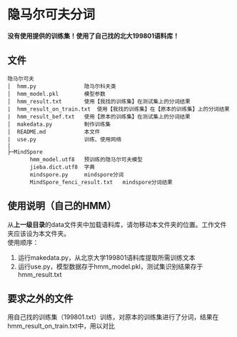 # 隐马尔可夫分词
**没有使用提供的训练集！使用了自己找的北大199801语料库！**
## 文件
```
隐马尔可夫
│  hmm.py               隐马尔科夫类
│  hmm_model.pkl        模型参数
│  hmm_result.txt       使用【我找的训练集】在测试集上的分词结果
|  hmm_result_on_train.txt  使用【我找的训练集】在【原本的训练集】上的分词结果
|  hmm_result_bef.txt   使用【原本的训练集】在测试集上的分词结果
│  makedata.py          制作训练集
│  README.md            本文件
|  use.py               训练、使用网络
|
├─MindSpore
       hmm_model.utf8   预训练的隐马尔可夫模型
       jieba.dict.utf8  字典
       mindspore.py     mindspore分词
       MindSpore_fenci_result.txt   mindspore分词结果

```

## 使用说明（自己的HMM）

从**上一级目录**的data文件夹中加载语料库，请勿移动本文件夹的位置。工作文件夹应该设为本文件夹。<br>
使用顺序：
1. 运行makedata.py，从北京大学199801语料库提取所需训练文本
2. 运行use.py，模型数据存于hmm_model.pkl，测试集识别结果存于hmm_result.txt

## 要求之外的文件
用自己找的训练集（199801.txt）训练，对原本的训练集进行了分词，结果在hmm_result_on_train.txt中，用以对比
